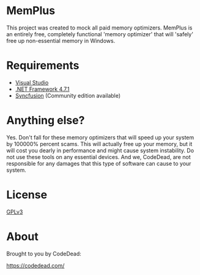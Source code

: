# MemPlus
This project was created to mock all paid memory optimizers. MemPlus is an entirely free, completely functional 'memory optimizer' that will 'safely' free up non-essential memory in Windows.

# Requirements
* [Visual Studio](https://vistualstudio.com)
* [.NET Framework 4.7.1](https://www.microsoft.com/en-us/download/details.aspx?id=56116)
* [Syncfusion](https://syncfusion.com) (Community edition available)

# Anything else?
Yes. Don't fall for these memory optimizers that will speed up your system by 100000% percent scams. This will actually free up your memory, but it will cost you dearly in performance and might cause system instability. Do not use these tools on any essential devices. And we, CodeDead, are not responsible for any damages that this type of software can cause to your system.

# License
[GPLv3](https://www.gnu.org/licenses/gpl-3.0.en.html)

# About

Brought to you by CodeDead:

https://codedead.com/
